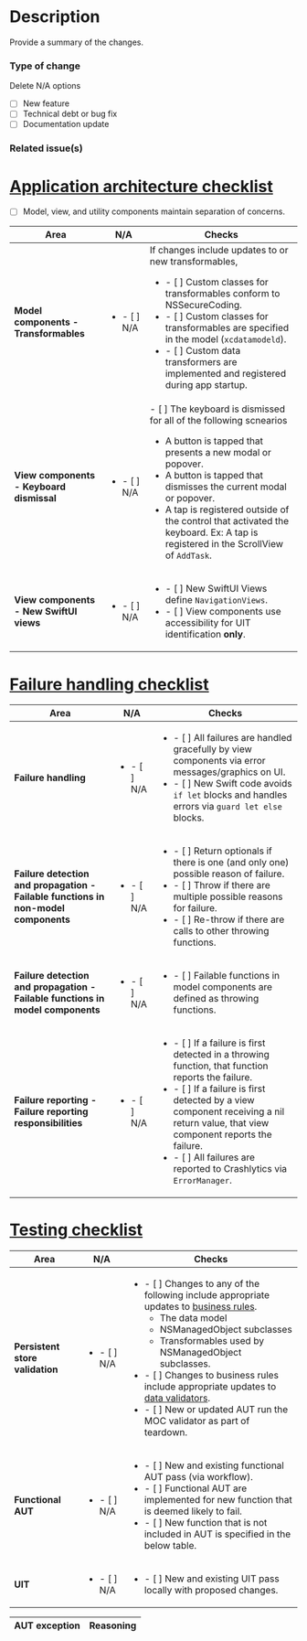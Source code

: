 # Description
Provide a summary of the changes.

### Type of change
Delete N/A options
- [ ] New feature
- [ ] Technical debt or bug fix
- [ ] Documentation update

### Related issue(s)

# [Application architecture checklist](https://github.com/vyoung831/Mintee/blob/master/doc/Development/application-architecture.md)
- [ ] Model, view, and utility components maintain separation of concerns.

| Area | N/A | Checks |
|-|-|-|
|__Model components - Transformables__|<ul><li/>- [ ] N/A</ul>|If changes include updates to or new transformables,<ul><li/>- [ ] Custom classes for transformables conform to NSSecureCoding.<li/>- [ ] Custom classes for transformables are specified in the model (`xcdatamodeld`).<li/>- [ ] Custom data transformers are implemented and registered during app startup.</ul>|
|__View components - Keyboard dismissal__|<ul><li/>- [ ] N/A</ul>|- [ ] The keyboard is dismissed for all of the following scnearios<ul><li/> A button is tapped that presents a new modal or popover.<li/> A button is tapped that dismisses the current modal or popover.<li/> A tap is registered outside of the control that activated the keyboard. Ex: A tap is registered in the ScrollView of `AddTask`.</ul>|
|__View components - New SwiftUI views__|<ul><li/>- [ ] N/A</ul>|<ul><li/>- [ ] New SwiftUI Views define `NavigationViews`.<li/>- [ ] View components use accessibility for UIT identification __only__.</ul>|

# [Failure handling checklist](https://github.com/vyoung831/Mintee/blob/master/doc/Development/failure-handling-and-error-reporting.md)
| Area | N/A | Checks |
|-|-|-|
|__Failure handling__|<ul><li/>- [ ] N/A</ul>|<ul><li/>- [ ] All failures are handled gracefully by view components via error messages/graphics on UI.<li/>- [ ] New Swift code avoids `if let` blocks and handles errors via `guard let else` blocks.</ul>|
|__Failure detection and propagation - Failable functions in non-model components__|<ul><li/>- [ ] N/A</ul>|<ul><li/>- [ ] Return optionals if there is one (and only one) possible reason of failure.<li/>- [ ] Throw if there are multiple possible reasons for failure.<li/>- [ ] Re-throw if there are calls to other throwing functions.</ul>|
|__Failure detection and propagation - Failable functions in model components__ |<ul><li/>- [ ] N/A</ul>|<ul><li/>- [ ] Failable functions in model components are defined as throwing functions.</ul>|
|__Failure reporting - Failure reporting responsibilities__|<ul><li/>- [ ] N/A</ul>|<ul><li/>- [ ] If a failure is first detected in a throwing function, that function reports the failure.<li>- [ ] If a failure is first detected by a view component receiving a nil return value, that view component reports the failure.<li/>- [ ] All failures are reported to Crashlytics via `ErrorManager`.</ul>|

# [Testing checklist](https://github.com/vyoung831/Mintee/blob/master/doc/Development/test-approach.md)
| Area | N/A | Checks |
|-|-|-|
|__Persistent store validation__|<ul><li/>- [ ] N/A</ul>|<ul><li/>- [ ] Changes to any of the following include appropriate updates to [business rules](https://github.com/vyoung831/Mintee/blob/master/doc/business-rules.md).<ul><li/>The data model<li/>NSManagedObject subclasses<li/>Transformables used by NSManagedObject subclasses.</ul><li/>- [ ] Changes to business rules include appropriate updates to [data validators](https://github.com/vyoung831/Mintee/blob/master/doc/Development/test-approach.md#data-validators).<li/>- [ ] New or updated AUT run the MOC validator as part of teardown.</ul>|
|__Functional AUT__|<ul><li/>- [ ] N/A</ul>|<ul><li/>- [ ] New and existing functional AUT pass (via workflow).<li/>- [ ] Functional AUT are implemented for new function that is deemed likely to fail.<li/>- [ ] New function that is not included in AUT is specified in the below table.  </ul>|
|__UIT__|<ul><li/>- [ ] N/A</ul>|<ul><li/>- [ ] New and existing UIT pass locally with proposed changes.</ul>|

| AUT exception | Reasoning |
|-|-|